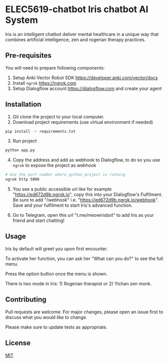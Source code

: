 # ELEC5619-chatbot Iris chatbot AI System

Iris is an intelligent chatbot deliver mental healthcare in a unique way that combines artificial intelligence, zen and rogerian therapy practices.


## Pre-requisites
You will need to prepare following components:
1. Setup Anki Vector Robot SDK https://developer.anki.com/vector/docs
2. Install `ngrok` https://ngrok.com
3. Setup Dialogflow account https://dialogflow.com and create your agent

## Installation

1. Git clone the project to your local computer.
2. Download project requirements (use virtual environment if needed)
```bash
pip install -r requirements.txt
```
3. Run project
```bash
python app.py
```
4. Copy the address and add as webhook to Dialogflow, to do so you use `ngrok` to expose the project as webhook
```bash
# Use the port number where python project is running
ngrok http 5000
```

5. You see a public accessible url like for example "https://ed672d9b.ngrok.io", copy this into your Dialogflow's Fulfilment. 
Be sure to add "/webhook" i.e. "https://ed672d9b.ngrok.io/webhook". Save and your fulfilment to start Iris's advanced function.

6. Go to Telegram, open this url "t.me/meowirisbot" to add Iris as your friend and start chatting!

## Usage
Iris by default will greet you upon first encounter. 

To activate her function, you can ask her "What can you do?" to see the full menu.

Press the option button once the menu is shown.

There is two mode in Iris: 1) Rogerian therapist or 2) Yichan zen monk.

## Contributing
Pull requests are welcome. For major changes, please open an issue first to discuss what you would like to change.

Please make sure to update tests as appropriate.

## License
[MIT](https://choosealicense.com/licenses/mit/)